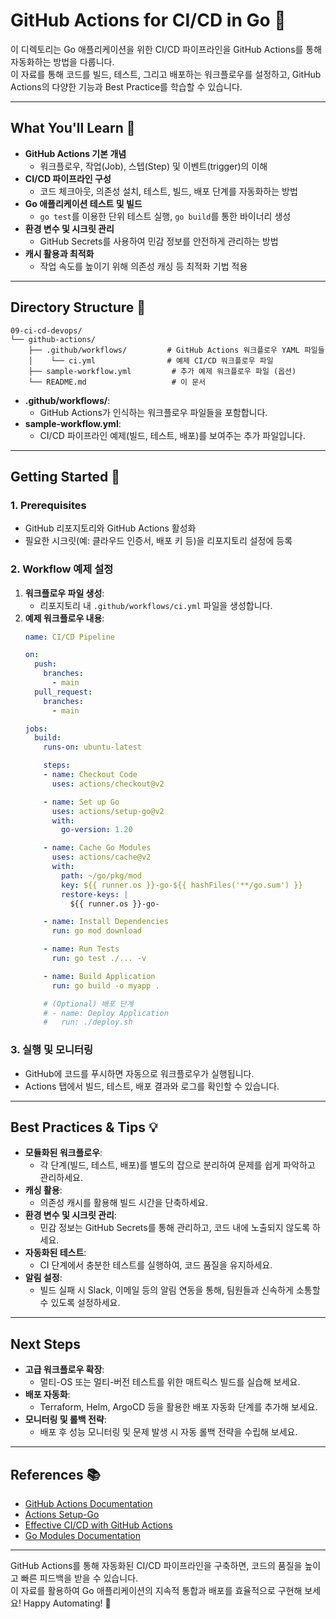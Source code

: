 # GitHub Actions for CI/CD in Go 🚀

이 디렉토리는 Go 애플리케이션을 위한 CI/CD 파이프라인을 GitHub Actions를 통해 자동화하는 방법을 다룹니다.  
이 자료를 통해 코드를 빌드, 테스트, 그리고 배포하는 워크플로우를 설정하고, GitHub Actions의 다양한 기능과 Best Practice를 학습할 수 있습니다.

---

## What You'll Learn 🎯

- **GitHub Actions 기본 개념**  
  - 워크플로우, 작업(Job), 스텝(Step) 및 이벤트(trigger)의 이해
- **CI/CD 파이프라인 구성**  
  - 코드 체크아웃, 의존성 설치, 테스트, 빌드, 배포 단계를 자동화하는 방법
- **Go 애플리케이션 테스트 및 빌드**  
  - `go test`를 이용한 단위 테스트 실행, `go build`를 통한 바이너리 생성
- **환경 변수 및 시크릿 관리**  
  - GitHub Secrets를 사용하여 민감 정보를 안전하게 관리하는 방법
- **캐시 활용과 최적화**  
  - 작업 속도를 높이기 위해 의존성 캐싱 등 최적화 기법 적용

---

## Directory Structure 📁

```plaintext
09-ci-cd-devops/
└── github-actions/
    ├── .github/workflows/         # GitHub Actions 워크플로우 YAML 파일들
    │    └── ci.yml                # 예제 CI/CD 워크플로우 파일
    ├── sample-workflow.yml         # 추가 예제 워크플로우 파일 (옵션)
    └── README.md                   # 이 문서
```

- **.github/workflows/**:  
  - GitHub Actions가 인식하는 워크플로우 파일들을 포함합니다.
- **sample-workflow.yml**:  
  - CI/CD 파이프라인 예제(빌드, 테스트, 배포)를 보여주는 추가 파일입니다.

---

## Getting Started 🚀

### 1. Prerequisites
- GitHub 리포지토리와 GitHub Actions 활성화
- 필요한 시크릿(예: 클라우드 인증서, 배포 키 등)을 리포지토리 설정에 등록

### 2. Workflow 예제 설정
1. **워크플로우 파일 생성**:  
   - 리포지토리 내 `.github/workflows/ci.yml` 파일을 생성합니다.
2. **예제 워크플로우 내용**:
   ```yaml
   name: CI/CD Pipeline

   on:
     push:
       branches:
         - main
     pull_request:
       branches:
         - main

   jobs:
     build:
       runs-on: ubuntu-latest

       steps:
       - name: Checkout Code
         uses: actions/checkout@v2

       - name: Set up Go
         uses: actions/setup-go@v2
         with:
           go-version: 1.20

       - name: Cache Go Modules
         uses: actions/cache@v2
         with:
           path: ~/go/pkg/mod
           key: ${{ runner.os }}-go-${{ hashFiles('**/go.sum') }}
           restore-keys: |
             ${{ runner.os }}-go-

       - name: Install Dependencies
         run: go mod download

       - name: Run Tests
         run: go test ./... -v

       - name: Build Application
         run: go build -o myapp .

       # (Optional) 배포 단계
       # - name: Deploy Application
       #   run: ./deploy.sh
   ```

### 3. 실행 및 모니터링
- GitHub에 코드를 푸시하면 자동으로 워크플로우가 실행됩니다.
- Actions 탭에서 빌드, 테스트, 배포 결과와 로그를 확인할 수 있습니다.

---

## Best Practices & Tips 💡

- **모듈화된 워크플로우**:  
  - 각 단계(빌드, 테스트, 배포)를 별도의 잡으로 분리하여 문제를 쉽게 파악하고 관리하세요.
- **캐싱 활용**:  
  - 의존성 캐시를 활용해 빌드 시간을 단축하세요.
- **환경 변수 및 시크릿 관리**:  
  - 민감 정보는 GitHub Secrets를 통해 관리하고, 코드 내에 노출되지 않도록 하세요.
- **자동화된 테스트**:  
  - CI 단계에서 충분한 테스트를 실행하여, 코드 품질을 유지하세요.
- **알림 설정**:  
  - 빌드 실패 시 Slack, 이메일 등의 알림 연동을 통해, 팀원들과 신속하게 소통할 수 있도록 설정하세요.

---

## Next Steps

- **고급 워크플로우 확장**:  
  - 멀티-OS 또는 멀티-버전 테스트를 위한 매트릭스 빌드를 실습해 보세요.
- **배포 자동화**:  
  - Terraform, Helm, ArgoCD 등을 활용한 배포 자동화 단계를 추가해 보세요.
- **모니터링 및 롤백 전략**:  
  - 배포 후 성능 모니터링 및 문제 발생 시 자동 롤백 전략을 수립해 보세요.

---

## References 📚

- [GitHub Actions Documentation](https://docs.github.com/en/actions)
- [Actions Setup-Go](https://github.com/actions/setup-go)
- [Effective CI/CD with GitHub Actions](https://github.com/features/actions)
- [Go Modules Documentation](https://blog.golang.org/using-go-modules)

---

GitHub Actions를 통해 자동화된 CI/CD 파이프라인을 구축하면, 코드의 품질을 높이고 빠른 피드백을 받을 수 있습니다.  
이 자료를 활용하여 Go 애플리케이션의 지속적 통합과 배포를 효율적으로 구현해 보세요! Happy Automating! 🚀